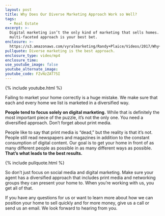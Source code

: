 ```yaml
---
layout: post
title: Why Does Our Diverse Marketing Approach Work so Well?
tags:
  - Real Estate
excerpt: >-
  Digital marketing isn’t the only kind of marketing that sells homes. Having a
  multi-faceted approach is your best bet.
enclosure: >-
  https://s3.amazonaws.com/vyralmarketing/Randy+Plaice/Videos/2017/Why+Does+Our+Diverse+Marketing+Approach+Work+so+Well%253F+-+Santa+Clarita+Real+Estate+Agent.mp4
pullquote: Diverse marketing is the best approach.
enclosure_type: video/mp4
enclosure_time:
use_youtube_image: false
youtube_alternate_image:
youtube_code: FZvNzZAT75I
---
```



{% include youtube.html %}

Failing to market your home correctly is a huge mistake. We make sure that each and every home we list is marketed in a diversified way.

**People tend to focus solely on digital marketing.** While that is definitely the most important piece of the puzzle, it’s not the only one. You need a diversified approach. Don’t forget about print media.

People like to say that print media is “dead,” but the reality is that it’s not. People still read newspapers and magazines in addition to the constant consumption of digital content. Our goal is to get your home in front of as many different people as possible in as many different ways as possible. **That’s what leads to the best results.**

{% include pullquote.html %}

So don’t just focus on social media and digital marketing. Make sure your agent has a diversified approach that includes print media and networking groups they can present your home to. When you’re working with us, you get all of that.

If you have any questions for us or want to learn more about how we can position your home to sell quickly and for more money, give us a call or send us an email. We look forward to hearing from you.